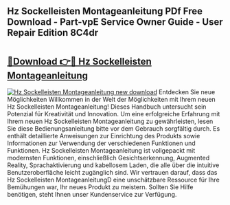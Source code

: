 ## Hz Sockelleisten Montageanleitung PDf Free Download - Part-vpE Service Owner Guide - User Repair Edition 8C4dr

# <h2><a href="http://df6chh7.blite.top/?on=Hz+Sockelleisten+Montageanleitung">🔗Download 👉🔴 Hz Sockelleisten Montageanleitung</a></h2>

[![Hz Sockelleisten Montageanleitung new download](https://i.imgur.com/lujVjoI.png)](http://df6chh7.blite.top/?on=Hz+Sockelleisten+Montageanleitung)
Entdecken Sie neue Möglichkeiten Willkommen in der Welt der Möglichkeiten mit Ihrem neuen Hz Sockelleisten Montageanleitung! Dieses Handbuch untersucht sein Potenzial für Kreativität und Innovation. Um eine erfolgreiche Erfahrung mit Ihrem neuen Hz Sockelleisten Montageanleitung zu gewährleisten, lesen Sie diese Bedienungsanleitung bitte vor dem Gebrauch sorgfältig durch. Es enthält detaillierte Anweisungen zur Einrichtung des Produkts sowie Informationen zur Verwendung der verschiedenen Funktionen und Funktionen. Hz Sockelleisten Montageanleitung ist vollgepackt mit modernsten Funktionen, einschließlich Gesichtserkennung, Augmented Reality, Sprachaktivierung und kabellosem Laden, die alle über die intuitive Benutzeroberfläche leicht zugänglich sind. Wir vertrauen darauf, dass das Hz Sockelleisten MontageanleitungD eine unschätzbare Ressource für Ihre Bemühungen war, Ihr neues Produkt zu meistern. Sollten Sie Hilfe benötigen, steht Ihnen unser Kundenservice zur Verfügung.
